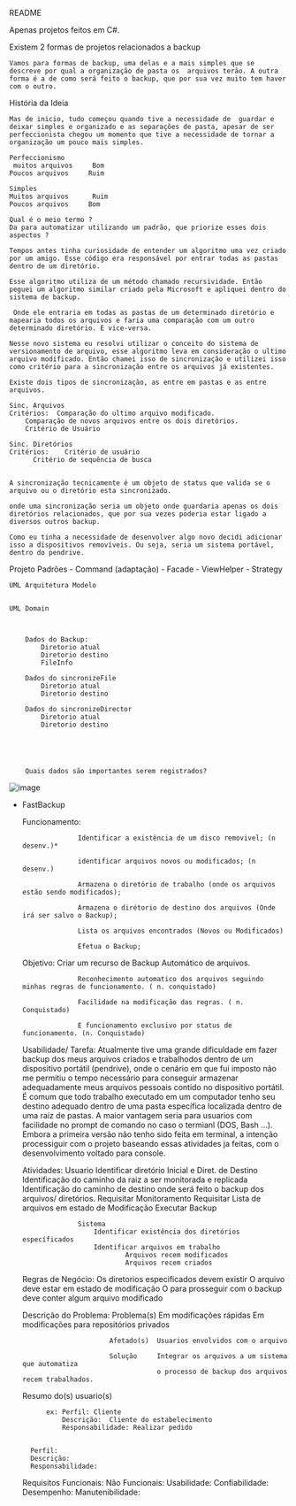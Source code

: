 README 

Apenas projetos feitos em C#.

Existem 2 formas de projetos relacionados a backup

	Vamos para formas de backup, uma delas e a mais simples que se descreve por qual a organização de pasta os  arquivos terão. A outra forma é a de como será feito o backup, que por sua vez muito tem haver com o outro.
	
História da Ideia

	Mas de inicio, tudo começou quando tive a necessidade de  guardar e deixar simples e organizado e as separações de pasta, apesar de ser perfeccionista chegou um momento que tive a necessidade de tornar a organização um pouco mais simples. 
	
	Perfeccionismo  
	 muitos arquivos	 Bom
	Poucos arquivos 	Ruim
	
	Simples
	Muitos arquivos 	 Ruim
	Poucos arquivos 	Bom
	
	Qual é o meio termo ? 
	Da para automatizar utilizando um padrão, que priorize esses dois aspectos ?
	
	Tempos antes tinha curiosidade de entender um algoritmo uma vez criado por um amigo. Esse código era responsável por entrar todas as pastas dentro de um diretório. 
	
	Esse algoritmo utiliza de um método chamado recursividade. Então peguei um algoritmo similar criado pela Microsoft e apliquei dentro do sistema de backup.
	
	 Onde ele entraria em todas as pastas de um determinado diretório e mapearia todos os arquivos e faria uma comparação com um outro determinado diretório. E vice-versa.
	
	Nesse novo sistema eu resolvi utilizar o conceito do sistema de versionamento de arquivo, esse algoritmo leva em consideração o ultimo arquivo modificado. Então chamei isso de sincronização e utilizei isso como critério para a sincronização entre os arquivos já existentes.
	
	Existe dois tipos de sincronização, as entre em pastas e as entre arquivos.
	
	Sinc. Arquivos
	Critérios:	Comparação do ultimo arquivo modificado.
		Comparação de novos arquivos entre os dois diretórios.
		Critério de Usuário 
	
	Sinc. Diretórios
	Critérios: 	  Critério de usuário 
		  Critério de sequência de busca 
	
	
	A sincronização tecnicamente é um objeto de status que valida se o arquivo ou o diretório esta sincronizado.

	onde uma sincronização seria um objeto onde guardaria apenas os dois diretórios relacionados, que por sua vezes poderia estar ligado a diversos outros backup.
		
	Como eu tinha a necessidade de desenvolver algo novo decidi adicionar isso a dispositivos removíveis. Ou seja, seria um sistema portável, dentro do pendrive. 
	
	
Projeto
	Padrões 
		- Command (adaptação)
		- Facade
		- ViewHelper
		- Strategy
		
	
	UML Arquitetura Modelo

	
	UML Domain
		 
		
		
		Dados do Backup:
			Diretorio atual
			Diretorio destino
			FileInfo
		
		Dados do sincronizeFile
			Diretorio atual
			Diretorio destino
			
		Dados do sincronizeDirector 
			Diretorio atual
			Diretorio destino
			
			
			
			
			
		Quais dados são importantes serem registrados?
![image](https://user-images.githubusercontent.com/20491286/126683833-d9456302-dbb7-4e42-8ad4-bf4c7428345c.png)


- FastBackup

	Funcionamento:	

					Identificar a existência de um disco removivel; (n desenv.)*
					
					identificar arquivos novos ou modificados; (n desenv.)
					
					Armazena o diretório de trabalho (onde os arquivos estão sendo modificados);

					Armazena o dirétorio de destino dos arquivos (Onde irá ser salvo o Backup);

					Lista os arquivos encontrados (Novos ou Modificados)

					Efetua o Backup;


	Objetivo: 
					Criar um recurso de Backup Automático de arquivos.

					Reconhecimento automatico dos arquivos seguindo minhas regras de funcionamento. ( n. conquistado)

					Facilidade na modificação das regras. ( n. Conquistado)

					E funcionamento exclusivo por status de funcionamento. (n. Conquistado)



	Usabilidade/ Tarefa:
						 Atualmente tive uma grande dificuldade em fazer backup dos meus arquivos criados e trabalhodos dentro de um dispositivo portátil (pendrive), onde o cenário em que fui imposto não me permitiu o tempo necessário para conseguir armazenar adequadamente meus arquivos pessoais contido no dispositivo portátil. É comum que todo trabalho executado em um computador tenho seu destino adequado dentro de uma pasta específica localizada dentro de uma raíz de pastas. A maior vantagem seria para usuarios com facilidade no prompt de comando no caso o termianl (DOS, Bash ...). Embora a primeira versão não tenho sido feita em terminal, a intenção processiguir com o projeto baseando essas atividades ja feitas, com o desenvolvimento voltado para console.	


	Atividades:     Usuario
						Identificar diretório Inicial e Diret. de Destino 
								Identificação do caminho da raiz a ser monitorada e replicada
								Identificação do caminho de destino onde será feito o backup dos arquivos/ diretórios.
						Requisitar Monitoramento
						Requisitar Lista de arquivos em estado de Modificação
						Executar Backup

					Sistema
						Identificar existência dos diretórios específicados
						Identificar arquivos em trabalho
								Arquivos recem modificados
								Arquivos recem criados	





	Regras de Negócio:	Os diretorios especificados devem existir
						O arquivo deve estar em estado de modificação
						O para prosseguir com o backup deve conter algum arquivo modificado



	Descrição do Problema: 
							Problema(s) Em modificações rápidas 
										Em modificações para repositórios privados

							Afetado(s)  Usuarios envolvidos com o arquivo

							Solução		Integrar os arquivos a um sistema que automatiza 
										o processo de backup dos arquivos recem trabalhados.


	Resumo do(s) usuario(s)

			ex: Perfil: Cliente
				Descrição:	Cliente do estabelecimento
				Responsabilidade: Realizar pedido


		Perfil:
		Descrição:
		Responsabilidade:

	
	Requisitos
				Funcionais:
				Não Funcionais:
								Usabilidade:
								Confiabilidade:
								Desempenho:
								Manutenibilidade:

